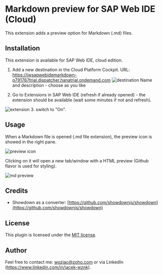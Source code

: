# Markdown preview for SAP Web IDE (Cloud)
This extension adds a preview option for Markdown (.md) files.

## Installation
This extension is available for SAP Web IDE, cloud edition.

1. Add a new destination in the Cloud Platform Cockpit.
URL: https://jwsapwebidemarkdown-p791767trial.dispatcher.hanatrial.ondemand.com
![destination](https://www.mediafire.com/convkey/1d5d/4x2to18b0343lo46g.jpg)
Name and description - choose as you like

2. Go to Extensions in SAP Web IDE (refresh if already opened) - the extension should be available 
(wait some minutes if not and refresh). 

![extension](https://www.mediafire.com/convkey/76de/891ulbc2r0y8yjf6g.jpg)
3. switch to "On". 

## Usage
When a Markdown file is opened (.md file extension), the preview icon is showed in the right pane.

![preview icon](https://www.mediafire.com/convkey/ef92/3c9vxtc19z74b8f6g.jpg)

Clicking on it will open a new tab/window with a HTML preview (Github flavor is used for styling).

![md preview](https://www.mediafire.com/convkey/cae3/lm4qlrkctwwy23v6g.jpg)

## Credits
- Showdown as a converter: [https://github.com/showdownjs/showdown](https://github.com/showdownjs/showdown)

## License
This plugin is licensed under the [MIT license](http://opensource.org/licenses/MIT).

## Author
Feel free to contact me: wozjac@zoho.com or via LinkedIn (https://www.linkedin.com/in/jacek-wznk).
